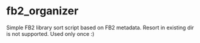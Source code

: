 # fb2_organizer

Simple FB2 library sort script based on FB2 metadata.
Resort in existing dir is not supported.
Used only once :)
